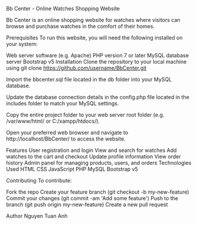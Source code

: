 Bb Center - Online Watches Shopping Website

Bb Center is an online shopping website for watches where visitors can browse and purchase watches in the comfort of their homes.

Prerequisites
To run this website, you will need the following installed on your system:

Web server software (e.g. Apache)
PHP version 7 or later
MySQL database server
Bootstrap v5
Installation
Clone the repository to your local machine using git clone https://github.com/username/BbCenter.git

Import the bbcenter.sql file located in the db folder into your MySQL database.

Update the database connection details in the config.php file located in the includes folder to match your MySQL settings.

Copy the entire project folder to your web server root folder (e.g. /var/www/html/ or C:/xampp/htdocs/).

Open your preferred web browser and navigate to http://localhost/BbCenter/ to access the website.

Features
User registration and login
View and search for watches
Add watches to the cart and checkout
Update profile information
View order history
Admin panel for managing products, users, and orders
Technologies Used
HTML
CSS
JavaScript
PHP
MySQL
Bootstrap v5

Contributing
To contribute:

Fork the repo
Create your feature branch (git checkout -b my-new-feature)
Commit your changes (git commit -am 'Add some feature')
Push to the branch (git push origin my-new-feature)
Create a new pull request

Author
Nguyen Tuan Anh
